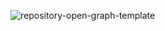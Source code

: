 ![repository-open-graph-template](https://github.com/user-attachments/assets/7c3c256d-e619-4fd2-820f-70865e0e8df2)
